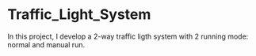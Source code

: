 # Traffic_Light_System
In this project, I develop a 2-way traffic ligth system with 2 running mode: normal and manual run.
